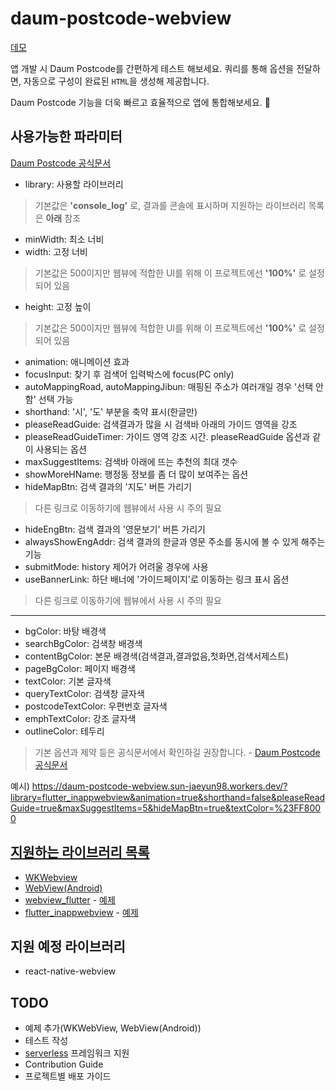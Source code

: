 # daum-postcode-webview

[데모](https://daum-postcode-webview.sun-jaeyun98.workers.dev/)

앱 개발 시 Daum Postcode를 간편하게 테스트 해보세요. 쿼리를 통해 옵션을 전달하면, 자동으로 구성이 완료된 `HTML`을 생성해 제공합니다.  

Daum Postcode 기능을 더욱 빠르고 효율적으로 앱에 통합해보세요. 🎯

## 사용가능한 파라미터
[Daum Postcode 공식문서](https://postcode.map.daum.net/guide#attributes)

- library: 사용할 라이브러리
> 기본값은 **'console_log'** 로, 결과를 콘솔에 표시하며 지원하는 라이브러리 목록은 <a name="supported-libraries">아래</a> 참조
- minWidth: 최소 너비
- width: 고정 너비
> 기본값은 500이지만 웹뷰에 적합한 UI를 위해 이 프로젝트에선  **'100%'** 로 설정되어 있음
- height: 고정 높이
> 기본값은 500이지만 웹뷰에 적합한 UI를 위해 이 프로젝트에선  **'100%'** 로 설정되어 있음
- animation: 애니메이션 효과
- focusInput: 찾기 후 검색어 입력박스에 focus(PC only)
- autoMappingRoad, autoMappingJibun: 매핑된 주소가 여러개일 경우 '선택 안함' 선택 가능
- shorthand: '시', '도' 부분을 축약 표시(한글만)
- pleaseReadGuide: 검색결과가 많을 시 검색바 아래의 가이드 영역을 강조
- pleaseReadGuideTimer: 가이드 영역 강조 시간. pleaseReadGuide 옵션과 같이 사용되는 옵션
- maxSuggestItems: 검색바 아래에 뜨는 추천의 최대 갯수
- showMoreHName: 행정동 정보를 좀 더 많이 보여주는 옵션
- hideMapBtn: 검색 결과의 '지도' 버튼 가리기
> 다른 링크로 이동하기에 웹뷰에서 사용 시 주의 필요
- hideEngBtn: 검색 결과의 '영문보기' 버튼 가리기
- alwaysShowEngAddr: 검색 결과의 한글과 영문 주소를 동시에 볼 수 있게 해주는 기능
- submitMode: history 제어가 어려울 경우에 사용
- useBannerLink: 하단 배너에 '가이드페이지'로 이동하는 링크 표시 옵션
> 다른 링크로 이동하기에 웹뷰에서 사용 시 주의 필요

---
- bgColor: 바탕 배경색
- searchBgColor: 검색창 배경색
- contentBgColor: 본문 배경색(검색결과,결과없음,첫화면,검색서제스트)
- pageBgColor: 페이지 배경색
- textColor: 기본 글자색
- queryTextColor: 검색창 글자색
- postcodeTextColor: 우편번호 글자색
- emphTextColor: 강조 글자색
- outlineColor: 테두리


> 기본 옵션과 제약 등은 공식문서에서 확인하길 권장합니다. - [Daum Postcode 공식문서](https://postcode.map.daum.net/guide#attributes)

예시) https://daum-postcode-webview.sun-jaeyun98.workers.dev/?library=flutter_inappwebview&animation=true&shorthand=false&pleaseReadGuide=true&maxSuggestItems=5&hideMapBtn=true&textColor=%23FF8000

## [지원하는 라이브러리 목록](#supported-libraries)

- [WKWebview](https://developer.apple.com/documentation/webkit/wkwebview)
- [WebView(Android)](https://developer.android.com/reference/android/webkit/WebView)
- [webview_flutter](https://pub.dev/packages/webview_flutter) - [예제](/examples/webview_flutter.dart)
- [flutter_inappwebview](https://pub.dev/packages/flutter_inappwebview) - [예제](/examples/flutter_inappwebview.dart)

## 지원 예정 라이브러리

- react-native-webview

## TODO

- 예제 추가(WKWebView, WebView(Android))
- 테스트 작성
- [serverless](https://www.serverless.com) 프레임워크 지원
- Contribution Guide
- 프로젝트별 배포 가이드
